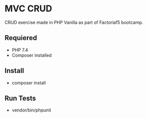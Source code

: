 # MVC CRUD

CRUD exercise made in PHP Vanilla as part of Factoríaf5 bootcamp.


## Requiered
- PHP 7.4
- Composer installed

## Install
- composer install

## Run Tests
- vendor/bin/phpunit




